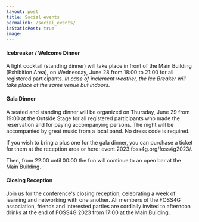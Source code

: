 ```yaml
---
layout: post
title: Social events
permalink: /social_events/
isStaticPost: true
image:
---
```


#### Icebreaker / Welcome Dinner

A light cocktail (standing dinner) will take place in front of the Main Building (Exhibition Area), on Wednesday, June 28 from 18:00 to 21:00 for all registered participants. _In case of inclement weather, the Ice Breaker will take place at the same venue but indoors._

#### Gala Dinner

A seated and standing dinner will be organized on Thursday, June 29 from 19:00 at the Outside Stage for all registered participants who made the reservation and for paying accompanying persons. The night will be accompanied by great music from a local band. No dress code is required.

If you wish to bring a plus one for the gala dinner, you can purchase a ticket for them at the reception area or here: event.2023.foss4g.org/foss4g2023/.

Then, from 22:00 until 00:00 the fun will continue to an open bar at the Main Building.

#### Closing Reception

Join us for the conference's closing reception, celebrating a week of learning and networking with one another. All members of the FOSS4G association, friends and interested parties are cordially invited to afternoon drinks at the end of FOSS4G 2023 from 17:00 at the Main Building.
